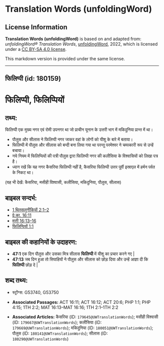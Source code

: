 # Translation Words (unfoldingWord)

## License Information

**Translation Words (unfoldingWord)** is based on and adapted from: _unfoldingWord® Translation Words_, [unfoldingWord](https://unfoldingword.org/utw), 2022, which is licensed under a [CC BY-SA 4.0 license](https://creativecommons.org/licenses/by-sa/4.0/legalcode.en).

This markdown version is provided under the same license.



--------------------------------

## फिलिप्पी (id: 180159)

फिलिप्पी, फिलिप्पियों
=====================

तथ्य:
-----

फिलिप्पी एक मुख्य नगर एवं रोमी उपनगर था जो प्राचीन यूनान के उत्तरी भाग में मकिदुनिया प्रान्त में था।

* पौलुस और सीलास ने फिलिप्पी नगर जाकर वहां के लोगों को यीशु के बारे में बताया।
* फिलिप्पी में पौलुस और सीलास को बन्दी बना लिया गया था परन्तु परमेश्वर ने चमत्कारी रूप से उन्हें बचाया।
* नये नियम में फिलिप्पियों की पत्री पौलुस द्वारा फिलिप्पी नगर की कलीसिया के विश्वासियों को लिखा पत्र है।
* ध्यान रखें कि यह नगर कैसरिया फिलिप्पी नहीं है, कैसरिया फिलिप्पी उत्तर पूर्वी इस्राएल में हर्मन पर्वत के निकट था।

(यह भी देखें: कैसरिया, मसीही विश्वासी, कलीसिया, मकिदुनिया, पौलुस, सीलास)

बाइबल सन्दर्भ:
--------------

* [1 थिस्सलुनीकियों 2:1–2](https://ref.ly/1Thess0:0)
* [प्रे.का. 16:11](https://ref.ly/Acts16:11)
* [मत्ती 16:13–16](https://ref.ly/Matt16:13-Matt16:16)
* [फिलिप्पियों 1:1](https://ref.ly/Phil1:1)

बाइबल की कहानियों के उदाहरण:
----------------------------

* **47:1** एक दिन पौलुस और उसका मित्र सीलास **फिलिप्पी** में यीशु का प्रचार करने गए \|
* **47:13** जब दिन हुआ तो सिपाहियों ने पौलुस और सीलास को छोड़ दिया और उन्हें आज्ञा दी कि **फिलिप्पी** छोड़ दे \|

शब्द तथ्य:
----------

* स्ट्रोंग्स: G53740, G53750

* **Associated Passages:** ACT 16:11; ACT 16:12; ACT 20:6; PHP 1:1; PHP 4:15; 1TH 2:2; MAT 16:13–MAT 16:16; 1TH 2:1–1TH 2:2
* **Associated Articles:** कैसरिया (ID: `179645@UWTranslationWords`); मसीही विश्वासी (ID: `179667@UWTranslationWords`); कलीसिया (ID: `179669@UWTranslationWords`); मकिदुनिया (ID: `180051@UWTranslationWords`); पौलुस (ID: `180141@UWTranslationWords`); सीलास (ID: `180290@UWTranslationWords`)

